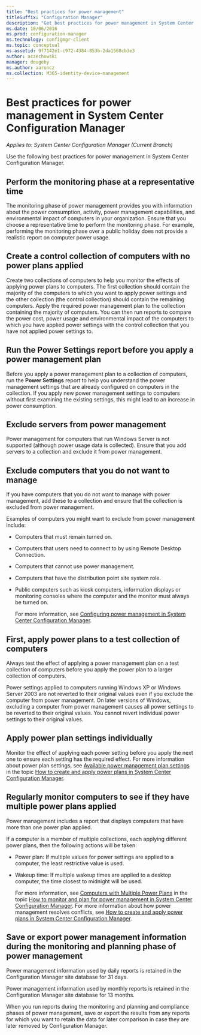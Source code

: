 ```yaml
---
title: "Best practices for power management"
titleSuffix: "Configuration Manager"
description: "Get best practices for power management in System Center Configuration Manager."
ms.date: 10/06/2016
ms.prod: configuration-manager
ms.technology: configmgr-client
ms.topic: conceptual
ms.assetid: 9f7142e1-c972-4384-853b-2da1568cb3e3
author: aczechowski
manager: dougeby
ms.author: aaroncz
ms.collection: M365-identity-device-management
---
```

# Best practices for power management in System Center Configuration Manager

*Applies to: System Center Configuration Manager (Current Branch)*

Use the following best practices for power management in System Center Configuration Manager.  

## Perform the monitoring phase at a representative time  
 The monitoring phase of power management provides you with information about the power consumption, activity, power management capabilities, and environmental impact of computers in your organization. Ensure that you choose a representative time to perform the monitoring phase. For example, performing the monitoring phase over a public holiday does not provide a realistic report on computer power usage.  

## Create a control collection of computers with no power plans applied  
 Create two collections of computers to help you monitor the effects of applying power plans to computers. The first collection should contain the majority of the computers to which you want to apply power settings and the other collection (the control collection) should contain the remaining computers. Apply the required power management plan to the collection containing the majority of computers. You can then run reports to compare the power cost, power usage and environmental impact of the computers to which you have applied power settings with the control collection that you have not applied power settings to.  

## Run the Power Settings report before you apply a power management plan  
 Before you apply a power management plan to a collection of computers, run the **Power Settings** report to help you understand the power management settings that are already configured on computers in the collection. If you apply new power management settings to computers without first examining the existing settings, this might lead to an increase in power consumption.  

## Exclude servers from power management  
 Power management for computers that run Windows Server is not supported (although power usage data is collected). Ensure that you add servers to a collection and exclude it from power management.  

## Exclude computers that you do not want to manage  
 If you have computers that you do not want to manage with power management, add these to a collection and ensure that the collection is excluded from power management.  

 Examples of computers you might want to exclude from power management include:  

- Computers that must remain turned on.  

- Computers that users need to connect to by using Remote Desktop Connection.  

- Computers that cannot use power management.  

- Computers that have the distribution point site system role.  

- Public computers such as kiosk computers, information displays or monitoring consoles where the computer and the monitor must always be turned on.  

  For more information, see [Configuring power management in System Center Configuration Manager](../../../../core/clients/manage/power/configuring-power-management.md).  

## First, apply power plans to a test collection of computers  
 Always test the effect of applying a power management plan on a test collection of computers before you apply the power plan to a larger collection of computers.  

 Power settings applied to computers running Windows XP or Windows Server 2003 are not reverted to their original values even if you exclude the computer from power management. On later versions of Windows, excluding a computer from power management causes all power settings to be reverted to their original values. You cannot revert individual power settings to their original values.  

## Apply power plan settings individually  
 Monitor the effect of applying each power setting before you apply the next one to ensure each setting has the required effect. For more information about power plan settings, see [Available power management plan settings](../../../../core/clients/manage/power/create-and-apply-power-plans.md#BKMK_Plans) in the topic [How to create and apply power plans in System Center Configuration Manager](../../../../core/clients/manage/power/create-and-apply-power-plans.md).  

## Regularly monitor computers to see if they have multiple power plans applied  
 Power management includes a report that displays computers that have more than one power plan applied.  

 If a computer is a member of multiple collections, each applying different power plans, then the following actions will be taken:  

-   Power plan: If multiple values for power settings are applied to a computer, the least restrictive value is used.  

-   Wakeup time: If multiple wakeup times are applied to a desktop computer, the time closest to midnight will be used.  

     For more information, see [Computers with Multiple Power Plans](../../../../core/clients/manage/power/monitor-and-plan-for-power-management.md#BKMK_Multiple) in the topic [How to monitor and plan for power management in System Center Configuration Manager](../../../../core/clients/manage/power/monitor-and-plan-for-power-management.md). For more information about how power management resolves conflicts, see [How to create and apply power plans in System Center Configuration Manager](../../../../core/clients/manage/power/create-and-apply-power-plans.md).  

## Save or export power management information during the monitoring and planning phase of power management  
 Power management information used by daily reports is retained in the Configuration Manager site database for 31 days.  

 Power management information used by monthly reports is retained in the Configuration Manager site database for 13 months.  

 When you run reports during the monitoring and planning and compliance phases of power management, save or export the results from any reports for which you want to retain the data for later comparison in case they are later removed by Configuration Manager.  
